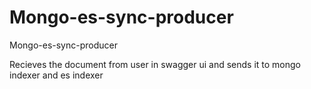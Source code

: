 # Mongo-es-sync-producer
Mongo-es-sync-producer

Recieves the document from user in swagger ui and sends it to mongo indexer and es indexer